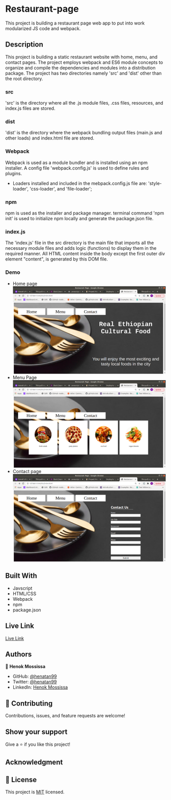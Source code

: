 # Restaurant-page
This project is building a restaurant page web app to put into work modularized JS code and webpack. 
## Description 
This project is building a static restaurant website with home, menu, and contact pages. The project employs webpack and ES6 module concepts to organize and compile the dependencies and modules into a distribution package. 
The project has two directories namely 'src' and 'dist' other than the root directory.

### src
'src' is the directory where all the .js module files, .css files, resources, and index.js files are stored. 

### dist
'dist' is the directory where the webpack bundling output files (main.js and other loads) and index.html file are stored.  

### Webpack 
Webpack is used as a module bundler and is installed using an npm installer. A config file 'webpack.config.js' is used 
to define rules and plugins.
- Loaders installed and included in the mebpack.config.js file are: 'style-loader', 'css-loader', and 'file-loader';

### npm 
npm is used as the installer and package manager. terminal command 'npm init' is used to initialize npm locally and generate the package.json file.

### index.js
The 'index.js' file in the src directory is the main file that imports all the necessary module files and adds logic (functions) to display them in the required manner. 
All HTML content inside the body except the first outer div element "content", is generated by this DOM file.

### Demo 
- Home page 
![screenshot](src/docs/home.png)
- Menu Page
![screenshot](src/docs/menu.png)
- Contact page
![screenshot](src/docs/contact.png)
## Built With

- Javscript
- HTML/CSS
- Webpack 
- npm 
- package.json 

## Live Link
[Live Link](https://henatan99.github.io/Restaurant-page/)  

## Authors

👤 **Henok Mossissa**

- GitHub: [@henatan99](https://github.com/henatan99)
- Twitter: [@henatan99](https://twitter.com/henatan99)
- LinkedIn: [Henok Mossissa](https://www.linkedin.com/in/henok-mekonnen-2a251613/)

## :handshake: Contributing

Contributions, issues, and feature requests are welcome!

## Show your support

Give a :star:️ if you like this project!

## Acknowledgment 

## :memo: License

This project is [MIT](./LICENSE) licensed.
